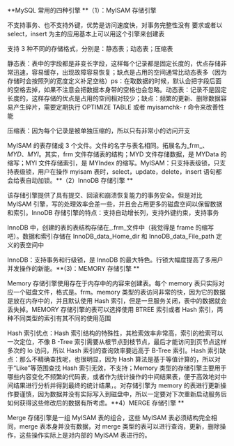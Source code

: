 **MySQL 常用的四种引擎 **（1）：MyISAM 存储引擎

不支持事务、也不支持外键，优势是访问速度快，对事务完整性没有 要求或者以 select，insert 为主的应用基本上可以用这个引擎来创建表

支持 3 种不同的存储格式，分别是：静态表；动态表；压缩表

静态表：表中的字段都是非变长字段，这样每个记录都是固定长度的，优点存储非常迅速，容易缓存，出现故障容易恢复；缺点是占用的空间通常比动态表多（因为存储时会按照列的宽度定义补足空格）ps：在取数据的时候，默认会把字段后面的空格去掉，如果不注意会把数据本身带的空格也会忽略。动态表：记录不是固定长度的，这样存储的优点是占用的空间相对较少；缺点：频繁的更新、删除数据容易产生碎片，需要定期执行 OPTIMIZE TABLE 或者 myisamchk- r 命令来改善性能

压缩表：因为每个记录是被单独压缩的，所以只有非常小的访问开支

MyISAM 的表存储成 3 个文件。文件的名字与表名相同。拓展名为_frm_、_MYD_、_MYI_。其实，frm 文件存储表的结构；MYD 文件存储数据，是 MYData 的缩写；MYI 文件存储索引，是 MYIndex 的缩写。MyISAM：只支持表级锁，只支持表级锁，用户在操作 myisam 表时，select，update，delete，insert 语句都会给表自动加锁。**（2）InnoDB 存储引擎 **

该存储引擎提供了具有提交、回滚和崩溃恢复能力的事务安全。但是对比 MyISAM 引擎，写的处理效率会差一些，并且会占用更多的磁盘空间以保留数据和索引。InnoDB 存储引擎的特点：支持自动增长列，支持外键约束，支持事务

InnoDB 中，创建的表的表结构存储在_.frm_文件中（我觉得是 frame 的缩写吧）。数据和索引存储在 InnoDB\_data\_Home\_dir 和 InnoDB\_data\_File\_path 定义的表空间中

InnoDB：支持事务和行级锁，是 InnoDB 的最大特色。行锁大幅度提高了多用户并发操作的新能。**(3)：MEMORY 存储引擎 **

Memory 存储引擎使用存在于内存中的内容来创建表。每个 memory 表只实际对应一个磁盘文件，格式是。frm。memory 类型的表访问非常的快，因为它的数据是放在内存中的，并且默认使用 Hash 索引，但是一旦服务关闭，表中的数据就会丢失掉。MEMORY 存储引擎的表可以选择使用 BTREE 索引或者 Hash 索引，两种不同类型的索引有其不同的使用范围

Hash 索引优点：Hash 索引结构的特殊性，其检索效率非常高，索引的检索可以一次定位，不像 B -Tree 索引需要从根节点到枝节点，最后才能访问到页节点这样多次的 Io 访问，所以 Hash 索引的查询效率要远高于 B-Tree 索引。Hash 索引缺点：那么不精确查找呢，也很明显，因为 Hash 算法是基于等值计算的，所以对于“Like”等范围查找 Hash 索引无效，不支持；Memory 类型的存储引擎主要用于哪些内容变化不频繁的代码表，或者作为统计操作的中间结果表，便于高效地对中间结果进行分析并得到最终的统计结果，。对存储引擎为 memory 的表进行更新操作要谨慎，因为数据并没有实际写入到磁盘中，所以一定要对下次重新启动服务后如何获得这些修改后的数据有所考虑。**4）MERGE 存储引擎 **

Merge 存储引擎是一组 MyISAM 表的组合，这些 MyISAM 表必须结构完全相同，merge 表本身并没有数据，对 merge 类型的表可以进行查询，更新，删除操作，这些操作实际上是对内部的 MyISAM 表进行的。